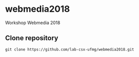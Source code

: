 # webmedia2018
Workshop Webmedia 2018

## Clone repository
```
git clone https://github.com/lab-csx-ufmg/webmedia2018.git
```
